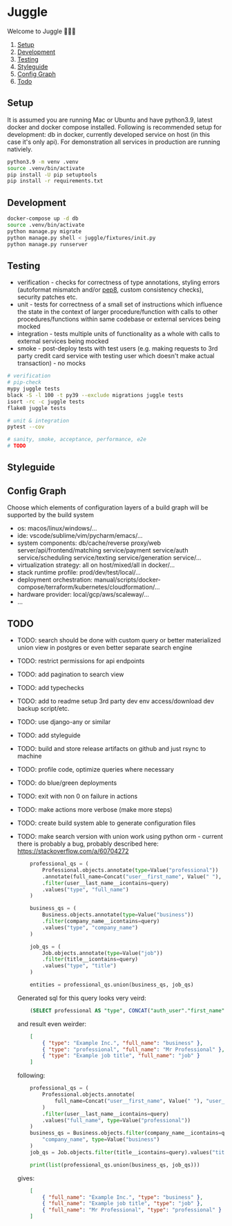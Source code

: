# Juggle

Welcome to Juggle 🙌🙌🙌

1. [Setup](#setup)
2. [Development](#development)
3. [Testing](#testing)
4. [Styleguide](#styleguide)
5. [Config Graph](#config-graph)
6. [Todo](#todo)

## Setup

It is assumed you are running Mac or Ubuntu and have python3.9, latest docker and docker compose installed. Following is recommended setup for development: db in docker, currently developed service on host (in this case it's only api). For demonstration all services in production are running nativiely.

```bash
python3.9 -m venv .venv
source .venv/bin/activate
pip install -U pip setuptools
pip install -r requirements.txt
```

## Development

```bash
docker-compose up -d db
source .venv/bin/activate
python manage.py migrate
python manage.py shell < juggle/fixtures/init.py
python manage.py runserver
```

## Testing

* verification - checks for correctness of type annotations, styling errors (autoformat mismatch and/or [pep8](https://www.python.org/dev/peps/pep-0008/#a-foolish-consistency-is-the-hobgoblin-of-little-minds), custom consistency checks), security patches etc.
* unit - tests for correctness of a small set of instructions which influence the state in the context of larger procedure/function with calls to other procedures/functions within same codebase or external services being mocked
* integration - tests multiple units of functionality as a whole with calls to external services being mocked
* smoke - post-deploy tests with test users (e.g. making requests to 3rd party credit card service with testing user which doesn't make actual transaction) - no mocks

```bash
# verification
# pip-check
mypy juggle tests
black -S -l 100 -t py39 --exclude migrations juggle tests
isort -rc -c juggle tests
flake8 juggle tests

# unit & integration
pytest --cov

# sanity, smoke, acceptance, performance, e2e
# TODO
```

## Styleguide

## Config Graph

Choose which elements of configuration layers of a build graph will be supported by the build system
- os: macos/linux/windows/...
- ide: vscode/sublime/vim/pycharm/emacs/...
- system components: db/cache/reverse proxy/web server/api/frontend/matching service/payment service/auth service/scheduling service/texting service/generation service/...
- virtualization strategy: all on host/mixed/all in docker/...
- stack runtime profile: prod/dev/test/local/...
- deployment orchestration: manual/scripts/docker-compose/terraform/kubernetes/cloudformation/...
- hardware provider: local/gcp/aws/scaleway/...
- ...

## TODO

* TODO: search should be done with custom query or better materialized union view in postgres or even better separate search engine
* TODO: restrict permissions for api endpoints
* TODO: add pagination to search view
* TODO: add typechecks
* TODO: add to readme setup 3rd party dev env access/download dev backup script/etc.
* TODO: use django-any or similar
* TODO: add styleguide
* TODO: build and store release artifacts on github and just rsync to machine
* TODO: profile code, optimize queries where necessary
* TODO: do blue/green deployments
* TODO: exit with non 0 on failure in actions
* TODO: make actions more verbose (make more steps)
* TODO: create build system able to generate configuration files
* TODO: make search version with union work using python orm - current there is probably a bug, probably described here: https://stackoverflow.com/a/60704272
    ```python
        professional_qs = (
            Professional.objects.annotate(type=Value("professional"))
            .annotate(full_name=Concat("user__first_name", Value(" "), "user__last_name"))
            .filter(user__last_name__icontains=query)
            .values("type", "full_name")
        )

        business_qs = (
            Business.objects.annotate(type=Value("business"))
            .filter(company_name__icontains=query)
            .values("type", "company_name")
        )

        job_qs = (
            Job.objects.annotate(type=Value("job"))
            .filter(title__icontains=query)
            .values("type", "title")
        )

        entities = professional_qs.union(business_qs, job_qs)
    ```
    Generated sql for this query looks very veird:

    ```sql
        (SELECT professional AS "type", CONCAT("auth_user"."first_name", CONCAT( , "auth_user"."last_name")) AS "full_name" FROM "juggle_professional" INNER JOIN "auth_user" ON ("juggle_professional"."user_id" = "auth_user"."id")) UNION (SELECT "juggle_business"."company_name", business AS "type" FROM "juggle_business") UNION (SELECT "juggle_job"."title", job AS "type" FROM "juggle_job")
    ```

    and result even weirder:

    ```json
        [
            { "type": "Example Inc.", "full_name": "business" },
            { "type": "professional", "full_name": "Mr Professional" },
            { "type": "Example job title", "full_name": "job" }
        ]
    ```

    following:

    ```python
        professional_qs = (
            Professional.objects.annotate(
                full_name=Concat("user__first_name", Value(" "), "user__last_name")
            )
            .filter(user__last_name__icontains=query)
            .values("full_name", type=Value("professional"))
        )
        business_qs = Business.objects.filter(company_name__icontains=query).values(
            "company_name", type=Value("business")
        )
        job_qs = Job.objects.filter(title__icontains=query).values("title", type=Value("job"))

        print(list(professional_qs.union(business_qs, job_qs)))
    ```

    gives:
    ```json
        [
            { "full_name": "Example Inc.", "type": "business" },
            { "full_name": "Example job title", "type": "job" },
            { "full_name": "Mr Professional", "type": "professional" }
        ]
    ```